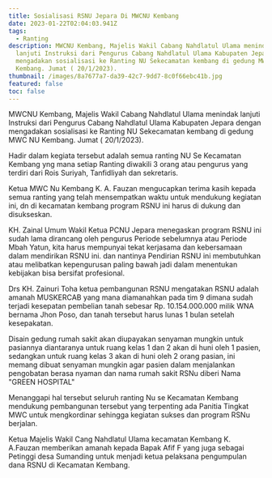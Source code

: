 ```yaml
---
title: Sosialisasi RSNU Jepara Di MWCNU Kembang
date: 2023-01-22T02:04:03.941Z
tags:
  - Ranting
description: M﻿WCNU Kembang, Majelis Wakil Cabang Nahdlatul Ulama menindak
  lanjuti Instruksi dari Pengurus Cabang Nahdlatul Ulama Kabupaten Jepara dengan
  mengadakan sosialisasi ke Ranting NU Sekecamatan kembang di gedung MWC NU
  Kembang. Jumat ( 20/1/2023).
thumbnail: /images/8a7677a7-da39-42c7-9dd7-8c0f66ebc41b.jpg
featured: false
toc: false
---
```

M﻿WCNU Kembang, Majelis Wakil Cabang Nahdlatul Ulama menindak lanjuti Instruksi dari Pengurus Cabang Nahdlatul Ulama Kabupaten Jepara dengan mengadakan sosialisasi ke Ranting NU Sekecamatan kembang di gedung MWC NU Kembang. Jumat ( 20/1/2023).

H﻿adir dalam kegiata tersebut adalah semua ranting NU Se Kecamatan Kembang yng mana setiap Ranting diwakili 3 orang atau pengurus yang terdiri dari Rois Suriyah, Tanfidliyah dan sekretaris.

K﻿etua MWC Nu Kembang K. A. Fauzan mengucapkan terima kasih kepada semua ranting yang telah mensempatkan waktu untuk mendukung kegiatan ini, dn di kecamatan kembang program RSNU ini harus di dukung dan disukseskan.

K﻿H. Zainal Umum Wakil Ketua PCNU Jepara menegaskan program RSNU ini sudah lama dirancang oleh pengurus Periode sebelumnya atau Periode Mbah Yatun, kita harus mempunyai tekat kerjasama dan kebersamaan dalam mendirikan RSNU ini. dan nantinya Pendirian RSNU ini membutuhkan atau melibatkan kepengurusan paling bawah jadi dalam menentukan kebijakan bisa bersifat profesional.

D﻿rs KH. Zainuri Toha ketua pembangunan RSNU mengatakan RSNU adalah amanah MUSKERCAB yang mana diamanahkan pada tim 9 dimana sudah terjadi kesepatan pembelian tanah sebesar Rp. 10.154.000.000 milik WNA bernama Jhon Poso, dan tanah tersebut harus lunas 1 bulan setelah kesepakatan.

D﻿isain gedung rumah sakit akan diupayakan senyaman mungkin untuk pasiannya diantaranya untuk ruang kelas 1 dan 2 akan di huni oleh 1 pasien, sedangkan untuk ruang kelas 3 akan di huni oleh 2 orang pasian, ini memang dibuat senyaman mungkin agar pasien dalam menjalankan pengobatan berasa nyaman dan nama rumah sakit RSNu diberi Nama "GREEN HOSPITAL"

M﻿enanggapi hal tersebut seluruh ranting Nu se Kecamatan Kembang mendukung pembangunan tersebut yang terpenting ada Panitia Tingkat MWC untuk mengkordinar sehingga kegiatan sukses dan program RSNu berjalan.

K﻿etua Majelis Wakil Cang Nahdlatul Ulama kecamatan Kembang K. A.Fauzan memberikan amanah kepada Bapak Afif F yang juga sebagai Petinggi desa Sumanding untuk menjadi ketua pelaksana pengumpulan dana RSNU di Kecamatan Kembang.